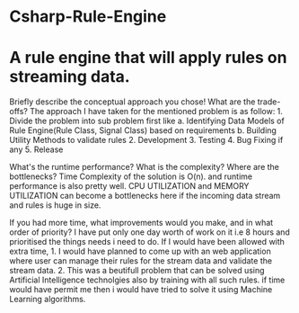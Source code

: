 # Csharp-Rule-Engine
# A rule engine that will apply rules on streaming data. 

Briefly describe the conceptual approach you chose! What are the trade-offs? 
	The approach I have taken for the mentioned problem is as follow:
	1. Divide the problem into sub problem first like 
		a. Identifying Data Models of Rule Engine(Rule Class, Signal Class) based on requirements 
		b. Building Utility Methods to validate rules
	2. Development
	3. Testing
	4. Bug Fixing if any
	5. Release
		
What's the runtime performance? What is the complexity? Where are the bottlenecks? 
	Time Complexity of the solution is O(n). and runtime performance is also pretty well.
	CPU UTILIZATION and MEMORY UTILIZATION can become a bottlenecks here if the incoming data stream and rules is huge in size.



If you had more time, what improvements would you make, and in what order of priority?
	I have put only one day worth of work on it i.e 8 hours and prioritised the things needs i need to do.
	If I would have been allowed with extra time, 
		1. I would have planned to come up with an web application where user can manage their rules
	       for the stream data and validate the stream data.
		2. This was a beutifull problem that can be solved using Artificial Intelligence technolgies also by training with all such   rules.
		   if time would have permit me then i would have tried to solve it using Machine Learning algorithms.
	
